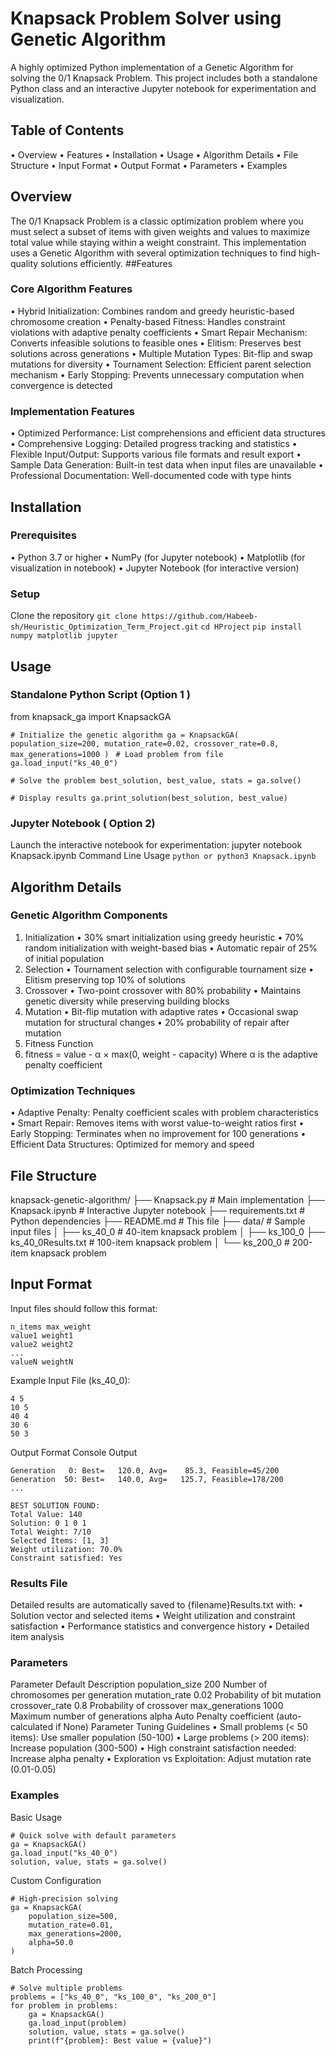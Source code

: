 # Knapsack Problem Solver using Genetic Algorithm
A highly optimized Python implementation of a Genetic Algorithm for solving the 0/1 Knapsack Problem. This project includes both a standalone Python class and an interactive Jupyter notebook for experimentation and visualization.
## Table of Contents
•	Overview
•	Features
•	Installation
•	Usage
•	Algorithm Details
•	File Structure
•	Input Format
•	Output Format
•	Parameters
•	Examples
## Overview
The 0/1 Knapsack Problem is a classic optimization problem where you must select a subset of items with given weights and values to maximize total value while staying within a weight constraint. This implementation uses a Genetic Algorithm with several optimization techniques to find high-quality solutions efficiently.
##Features
### Core Algorithm Features
•	Hybrid Initialization: Combines random and greedy heuristic-based chromosome creation
•	Penalty-based Fitness: Handles constraint violations with adaptive penalty coefficients
•	Smart Repair Mechanism: Converts infeasible solutions to feasible ones
•	Elitism: Preserves best solutions across generations
•	Multiple Mutation Types: Bit-flip and swap mutations for diversity
•	Tournament Selection: Efficient parent selection mechanism
•	Early Stopping: Prevents unnecessary computation when convergence is detected
### Implementation Features
•	Optimized Performance: List comprehensions and efficient data structures
•	Comprehensive Logging: Detailed progress tracking and statistics
•	Flexible Input/Output: Supports various file formats and result export
•	Sample Data Generation: Built-in test data when input files are unavailable
•	Professional Documentation: Well-documented code with type hints
## Installation
### Prerequisites
•	Python 3.7 or higher
•	NumPy (for Jupyter notebook)
•	Matplotlib (for visualization in notebook)
•	Jupyter Notebook (for interactive version)
### Setup
Clone the repository
`git clone https://github.com/Habeeb-sh/Heuristic_Optimization_Term_Project.git`
`cd HProject`
`pip install numpy matplotlib jupyter`

## Usage
### Standalone Python Script (Option 1 ) 
from knapsack_ga import KnapsackGA

`# Initialize the genetic algorithm
ga = KnapsackGA(
    population_size=200,
    mutation_rate=0.02,
    crossover_rate=0.8,
    max_generations=1000
)
`
`# Load problem from file
ga.load_input("ks_40_0")`

`# Solve the problem
best_solution, best_value, stats = ga.solve()`

`# Display results
ga.print_solution(best_solution, best_value)`
### Jupyter Notebook ( Option 2) 
Launch the interactive notebook for experimentation:
jupyter notebook Knapsack.ipynb
Command Line Usage
`python or python3 Knapsack.ipynb`
## Algorithm Details
### Genetic Algorithm Components
1.	Initialization
•	30% smart initialization using greedy heuristic
•	70% random initialization with weight-based bias
•	Automatic repair of 25% of initial population
2.	Selection
•	Tournament selection with configurable tournament size
•	Elitism preserving top 10% of solutions
3.	Crossover
•	Two-point crossover with 80% probability
•	Maintains genetic diversity while preserving building blocks
4.	Mutation
•	Bit-flip mutation with adaptive rates
•	Occasional swap mutation for structural changes
•	20% probability of repair after mutation
5.	Fitness Function
6.	fitness = value - α × max(0, weight - capacity)
Where α is the adaptive penalty coefficient
### Optimization Techniques
•	Adaptive Penalty: Penalty coefficient scales with problem characteristics
•	Smart Repair: Removes items with worst value-to-weight ratios first
•	Early Stopping: Terminates when no improvement for 100 generations
•	Efficient Data Structures: Optimized for memory and speed
## File Structure
knapsack-genetic-algorithm/
├── Knapsack.py              # Main implementation
├── Knapsack.ipynb  # Interactive Jupyter notebook
├── requirements.txt            # Python dependencies
├── README.md                   # This file
├── data/                       # Sample input files
│   ├── ks_40_0                 # 40-item knapsack problem
│   ├── ks_100_0
  ├── ks_40_0Results.txt                                    # 100-item knapsack problem
│   └── ks_200_0                # 200-item knapsack problem
## Input Format
Input files should follow this format:
```
n_items max_weight
value1 weight1
value2 weight2
...
valueN weightN
```
Example Input File (ks_40_0):
```
4 5
10 5
40 4
30 6
50 3
```

Output Format
Console Output
```
Generation   0: Best=   120.0, Avg=    85.3, Feasible=45/200
Generation  50: Best=   140.0, Avg=   125.7, Feasible=178/200
...

BEST SOLUTION FOUND:
Total Value: 140
Solution: 0 1 0 1
Total Weight: 7/10
Selected Items: [1, 3]
Weight utilization: 70.0%
Constraint satisfied: Yes
```
### Results File
Detailed results are automatically saved to {filename}Results.txt with:
•	Solution vector and selected items
•	Weight utilization and constraint satisfaction
•	Performance statistics and convergence history
•	Detailed item analysis
### Parameters
Parameter	Default	Description
population_size	200	Number of chromosomes per generation
mutation_rate	0.02	Probability of bit mutation
crossover_rate	0.8	Probability of crossover
max_generations	1000	Maximum number of generations
alpha	Auto	Penalty coefficient (auto-calculated if None)
Parameter Tuning Guidelines
•	Small problems (< 50 items): Use smaller population (50-100)
•	Large problems (> 200 items): Increase population (300-500)
•	High constraint satisfaction needed: Increase alpha penalty
•	Exploration vs Exploitation: Adjust mutation rate (0.01-0.05)

### Examples
Basic Usage
```
# Quick solve with default parameters
ga = KnapsackGA()
ga.load_input("ks_40_0")
solution, value, stats = ga.solve()
```
Custom Configuration
```
# High-precision solving
ga = KnapsackGA(
    population_size=500,
    mutation_rate=0.01,
    max_generations=2000,
    alpha=50.0
)
```
Batch Processing
```
# Solve multiple problems
problems = ["ks_40_0", "ks_100_0", "ks_200_0"]
for problem in problems:
    ga = KnapsackGA()
    ga.load_input(problem)
    solution, value, stats = ga.solve()
    print(f"{problem}: Best value = {value}")
```
